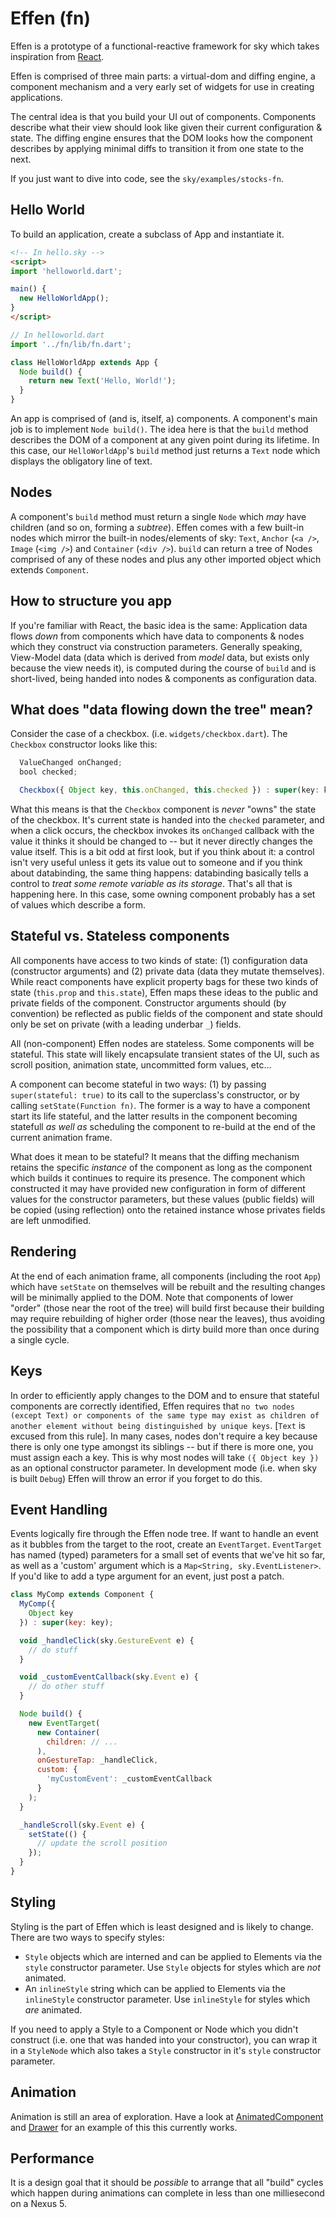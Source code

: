 Effen (fn)
===

Effen is a prototype of a functional-reactive framework for sky which takes inspiration from [React](http://facebook.github.io/react/).

Effen is comprised of three main parts: a virtual-dom and diffing engine, a component mechanism and a very early set of widgets for use in creating applications.

The central idea is that you build your UI out of components. Components describe what their view should look like given their current configuration & state. The diffing engine ensures that the DOM looks how the component describes by applying minimal diffs to transition it from one state to the next.

If you just want to dive into code, see the `sky/examples/stocks-fn`.


Hello World
-----------

To build an application, create a subclass of App and instantiate it.

```HTML
<!-- In hello.sky -->
<script>
import 'helloworld.dart';

main() {
  new HelloWorldApp();
}
</script>
```

```JavaScript
// In helloworld.dart
import '../fn/lib/fn.dart';

class HelloWorldApp extends App {
  Node build() {
    return new Text('Hello, World!');
  }
}
```
An app is comprised of (and is, itself, a) components. A component's main job is to implement `Node build()`. The idea here is that the `build` method describes the DOM of a component at any given point during its lifetime. In this case, our `HelloWorldApp`'s `build` method just returns a `Text` node which displays the obligatory line of text.

Nodes
-----
A component's `build` method must return a single `Node` which *may* have children (and so on, forming a *subtree*). Effen comes with a few built-in nodes which mirror the built-in nodes/elements of sky: `Text`, `Anchor` (`<a />`, `Image` (`<img />`) and `Container` (`<div />`). `build` can return a tree of Nodes comprised of any of these nodes and plus any other imported object which extends `Component`.

How to structure you app
------------------------
If you're familiar with React, the basic idea is the same: Application data flows *down* from components which have data to components & nodes which they construct via construction parameters. Generally speaking, View-Model data (data which is derived from *model* data, but exists only because the view needs it), is computed during the course of `build` and is short-lived, being handed into nodes & components as configuration data.

What does "data flowing down the tree" mean?
--------------------------------------------
Consider the case of a checkbox. (i.e. `widgets/checkbox.dart`). The `Checkbox` constructor looks like this:

```JavaScript
  ValueChanged onChanged;
  bool checked;

  Checkbox({ Object key, this.onChanged, this.checked }) : super(key: key);
```

What this means is that the `Checkbox` component is *never* "owns" the state of the checkbox. It's current state is handed into the `checked` parameter, and when a click occurs, the checkbox invokes its `onChanged` callback with the value it thinks it should be changed to -- but it never directly changes the value itself. This is a bit odd at first look, but if you think about it: a control isn't very useful unless it gets its value out to someone and if you think about databinding, the same thing happens: databinding basically tells a control to *treat some remote variable as its storage*. That's all that is happening here. In this case, some owning component probably has a set of values which describe a form.

Stateful vs. Stateless components
---------------------------------
All components have access to two kinds of state: (1) configuration data (constructor arguments) and (2) private data (data they mutate themselves). While react components have explicit property bags for these two kinds of state (`this.prop` and `this.state`), Effen maps these ideas to the public and private fields of the component. Constructor arguments should (by convention) be reflected as public fields of the component and state should only be set on private (with a leading underbar `_`) fields.

All (non-component) Effen nodes are stateless. Some components will be stateful. This state will likely encapsulate transient states of the UI, such as scroll position, animation state, uncommitted form values, etc...

A component can become stateful in two ways: (1) by passing `super(stateful: true)` to its call to the superclass's constructor, or by calling `setState(Function fn)`. The former is a way to have a component start its life stateful, and the latter results in the component becoming statefull *as well as* scheduling the component to re-build at the end of the current animation frame.

What does it mean to be stateful? It means that the diffing mechanism retains the specific *instance* of the component as long as the component which builds it continues to require its presence. The component which constructed it may have provided new configuration in form of different values for the constructor parameters, but these values (public fields) will be copied (using reflection) onto the retained instance whose privates fields are left unmodified.

Rendering
---------
At the end of each animation frame, all components (including the root `App`) which have `setState` on themselves will be rebuilt and the resulting changes will be minimally applied to the DOM. Note that components of lower "order" (those near the root of the tree) will build first because their building may require rebuilding of higher order (those near the leaves), thus avoiding the possibility that a component which is dirty build more than once during a single cycle.

Keys
----
In order to efficiently apply changes to the DOM and to ensure that stateful components are correctly identified, Effen requires that `no two nodes (except Text) or components of the same type may exist as children of another element without being distinguished by unique keys`. [`Text` is excused from this rule]. In many cases, nodes don't require a key because there is only one type amongst its siblings -- but if there is more one, you must assign each a key. This is why most nodes will take `({ Object key })` as an optional constructor parameter. In development mode (i.e. when sky is built `Debug`) Effen will throw an error if you forget to do this.

Event Handling
--------------
Events logically fire through the Effen node tree. If want to handle an event as it bubbles from the target to the root, create an `EventTarget`. `EventTarget` has named (typed) parameters for a small set of events that we've hit so far, as well as a 'custom' argument which is a `Map<String, sky.EventListener>`. If you'd like to add a type argument for an event, just post a patch.

```JavaScript
class MyComp extends Component {
  MyComp({
    Object key
  }) : super(key: key);

  void _handleClick(sky.GestureEvent e) {
    // do stuff
  }

  void _customEventCallback(sky.Event e) {
    // do other stuff
  }

  Node build() {
    new EventTarget(
      new Container(
        children: // ...
      ),
      onGestureTap: _handleClick,
      custom: {
        'myCustomEvent': _customEventCallback
      }
    );
  }

  _handleScroll(sky.Event e) {
    setState(() {
      // update the scroll position
    });
  }
}
```


Styling
-------
Styling is the part of Effen which is least designed and is likely to change. There are two ways to specify styles:

  * `Style` objects which are interned and can be applied to Elements via the `style` constructor parameter. Use `Style` objects for styles which are *not* animated.
  * An `inlineStyle` string which can be applied to Elements via the `inlineStyle` constructor parameter.  Use `inlineStyle` for styles which *are* animated.
  
If you need to apply a Style to a Component or Node which you didn't construct (i.e. one that was handed into your constructor), you can wrap it in a `StyleNode` which also takes a `Style` constructor in it's `style` constructor parameter.

Animation
---------
Animation is still an area of exploration. Have a look at [AnimatedComponent](components/animated_component.dart) and [Drawer](components/drawer.dart) for an example of this this currently works.

Performance
-----------
It is a design goal that it should be *possible* to arrange that all "build" cycles which happen during animations can complete in less than one milliesecond on a Nexus 5.


